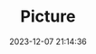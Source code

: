 ---
weight: 1
images:
- /images/edited/90.jpeg
title: Picture
date: 2023-12-07 21:14:36
tags: [luminar neo,work]
---